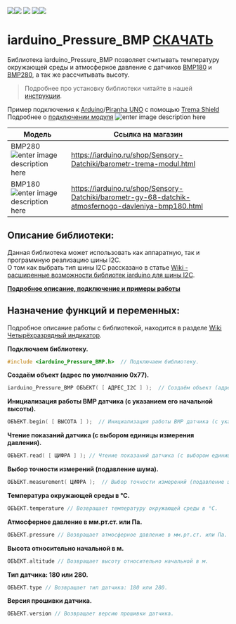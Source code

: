 
[![](https://iarduino.ru/img/logo.svg)](https://iarduino.ru)[![](https://wiki.iarduino.ru/img/git-shop.svg?3)](https://iarduino.ru) [![](https://wiki.iarduino.ru/img/git-wiki.svg?2)](https://wiki.iarduino.ru) [![](https://wiki.iarduino.ru/img/git-lesson.svg?2)](https://lesson.iarduino.ru)[![](https://wiki.iarduino.ru/img/git-forum.svg?2)](http://forum.trema.ru)

# iarduino_Pressure_BMP [СКАЧАТЬ](https://github.com/tremaru/iarduino_Pressure_BMP/archive/2.0.0.zip)
Библиотека iarduino_Pressure_BMP позволяет считывать температуру окружающей среды и атмосферное давление с датчиков [BMP180](http://iarduino.ru/shop/Sensory-Datchiki/barometr-gy-68-datchik-atmosfernogo-davleniya-bmp180.html) и [BMP280](http://iarduino.ru/shop/Sensory-Datchiki/barometr-trema-modul.html), а так же рассчитывать высоту.

> Подробнее про установку библиотеки читайте в нашей [инструкции](https://wiki.iarduino.ru/page/Installing_libraries/).

Пример подключения к [Arduino](https://iarduino.ru/shop/boards/arduino-uno-r3.html)/[Piranha UNO](https://iarduino.ru/shop/boards/piranha-uno-r3.html) с помощью [Trema Shield](https://iarduino.ru/shop/Expansion-payments/trema-shield.html)
Подробнее о [подключении модуля](https://wiki.iarduino.ru/page/trema-modul-pressure-meter) 
![enter image description here](https://iarduino.ru/img/upload/ff71929a63d941fd58dc5a60860d0671.png)

| Модель | Ссылка на магазин|
|--|--|
| BMP280 ![enter image description here](https://wiki.iarduino.ru/img/resources/840/840.svg) | https://iarduino.ru/shop/Sensory-Datchiki/barometr-trema-modul.html|
| BMP180 ![enter image description here](https://wiki.iarduino.ru/img/resources/840/840.svg) | https://iarduino.ru/shop/Sensory-Datchiki/barometr-gy-68-datchik-atmosfernogo-davleniya-bmp180.html |

## Описание библиотеки:
Данная библиотека может использовать как аппаратную, так и программную реализацию шины I2C.  
О том как выбрать тип шины I2C рассказано в статье [Wiki - расширенные возможности библиотек iarduino для шины I2C](https://wiki.iarduino.ru/page/i2c_connection/).

**[  Подробное описание, подключение и примеры работы ](https://wiki.iarduino.ru/page/trema-modul-pressure-meter)**

## Назначение функций и переменных:
Подробное описание работы с библиотекой, находится в разделе [Wiki Четырёхразрядный индикатор](https://wiki.iarduino.ru/page/chetyrehrazryadnyy-indikator-trema-modul/ "Wiki Четырёхразрядный индикатор").

**Подключаем библиотеку.**  

```C++
#include <iarduino_Pressure_BMP.h>  // Подключаем библиотеку.  
```

**Создаём объект (адрес по умолчанию 0x77).**

```C++
iarduino_Pressure_BMP ОБЪЕКТ( [ АДРЕС_I2C ] );  // Создаём объект (адрес по умолчанию 0x77).
```

**Инициализация работы BMP датчика (с указанием его начальной высоты).**

```C++
ОБЪЕКТ.begin( [ ВЫСОТА ] );  // Инициализация работы BMP датчика (с указанием его начальной высоты).
```

**Чтение показаний датчика (с выбором единицы измерения давления).**

```C++
ОБЪЕКТ.read( [ ЦИФРА ] ); // Чтение показаний датчика (с выбором единицы измерения давления).
```

**Выбор точности измерений (подавление шума).**

```C++
ОБЪЕКТ.measurement( ЦИФРА );  // Выбор точности измерений (подавление шума).
```

**Температура окружающей среды в °С.**

```C++
ОБЪЕКТ.temperature // Возвращает температуру окружающей среды в °С.
```

**Атмосферное давление в мм.рт.ст. или Па.**

```C++
ОБЪЕКТ.pressure // Возвращает атмосферное давление в мм.рт.ст. или Па.
```

**Высота относительно начальной в м.**

```C++
ОБЪЕКТ.altitude // Возвращает высоту относительно начальной в м.
```

**Тип датчика: 180 или 280.**

```C++
ОБЪЕКТ.type // Возвращает тип датчика: 180 или 280.
```

**Версия прошивки датчика.**

```C++
ОБЪЕКТ.version // Возвращает версию прошивки датчика.
```
